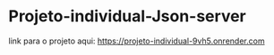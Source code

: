 # Projeto-individual-Json-server
link para o projeto aqui: https://projeto-individual-9vh5.onrender.com
